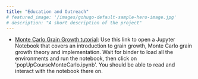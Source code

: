 ```yaml
---
title: "Education and Outreach"
# featured_image: '/images/gohugo-default-sample-hero-image.jpg'
# description: "A short description of the project"
---
```


- [Monte Carlo Grain Growth tutorial](https://mybinder.org/v2/gh/sagarbhatt0904/popUpCourse/d37e1e3a7d07b63e91c275eb8b0031dcabdda832): 
Use this link to open a Jupyter Notebook that covers an introduction to grain growth, Monte Carlo grain growth theory and implementation. Wait for binder to load all the environments and run the notebook, then click on  'popUpCourseMonteCarlo.ipynb'.  You should be able to read and interact with the notebook there on.